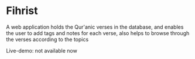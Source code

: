 # Fihrist
A web application holds the Qur'anic verses in the database, and enables the user to add tags and notes for each verse, also helps to browse through the verses according to the topics

Live-demo: not available now
